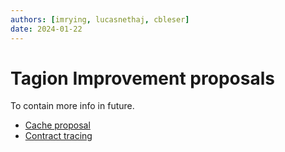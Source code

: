 ```yaml
---
authors: [imrying, lucasnethaj, cbleser]
date: 2024-01-22
---
```


# Tagion Improvement proposals
To contain more info in future.


* [Cache proposal](/tips/1)
* [Contract tracing](/tips/2)
